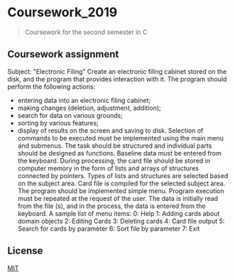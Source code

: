 # Coursework_2019
> Coursework for the second semester in C
## Coursework assignment
Subject: "Electronic Filing"
Create an electronic filing cabinet stored on the disk, and the program that provides interaction with it.
The program should perform the following actions:
* entering data into an electronic filing cabinet;
* making changes (deletion, adjustment, addition);
* search for data on various grounds;
* sorting by various features;
* display of results on the screen and saving to disk.
Selection of commands to be executed must be implemented using the main menu and submenus.
The task should be structured and individual parts should be designed as functions.
Baseline data must be entered from the keyboard. During processing, the card file should be stored in computer memory in the form of lists and arrays of structures connected by pointers. Types of lists and structures are selected based on the subject area.
Card file is compiled for the selected subject area.
The program should be implemented simple menu. Program execution must be repeated at the request of the user. The data is initially read from the file (s), and in the process, the data is entered from the keyboard.
A sample list of menu items:
0: Help
1: Adding cards about domain objects
2: Editing Cards
3: Deleting cards
4: Card file output
5: Search for cards by parameter
6: Sort file by parameter
7: Exit
## License
[MIT](https://github.com/booleanull/Coursework_2019/blob/master/LICENSE)
